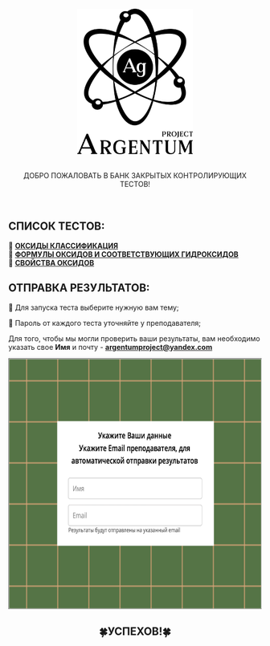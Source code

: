 <!-- PROJECT LOGO -->
<br />
<div align="center">
    <img src="images/Logo.png" alt="Logo" width="230" height="290">
    <br />
    <br />
  <p align="center">
      
ДОБРО ПОЖАЛОВАТЬ В БАНК ЗАКРЫТЫХ КОНТРОЛИРУЮЩИХ ТЕСТОВ!
    <br />
    <br />
    <br />
  </p>
</div>

## СПИСОК ТЕСТОВ:
🔶 **[ОКСИДЫ КЛАССИФИКАЦИЯ](https://argentumpj.github.io/5MOxide/)**  
🔶 **[ФОРМУЛЫ ОКСИДОВ И СООТВЕТСТВУЮЩИХ ГИДРОКСИДОВ](https://argentumpj.github.io/5MHydroxide/)**  
🔶 **[СВОЙСТВА ОКСИДОВ](https://argentumpj.github.io/5MSalt/)**

## ОТПРАВКА РЕЗУЛЬТАТОВ:

🧠 Для запуска теста выберите нужную вам тему;  
  
📝 Пароль от каждого теста уточняйте у преподавателя;
  
Для того, чтобы мы могли проверить ваши результаты, вам необходимо указать свое **Имя** и почту - **argentumproject@yandex.com**

<div align="center">
    <img src="images/images1.png" alt="images1" width="550" height="500">  
  
## 🍀УСПЕХОВ!🍀
